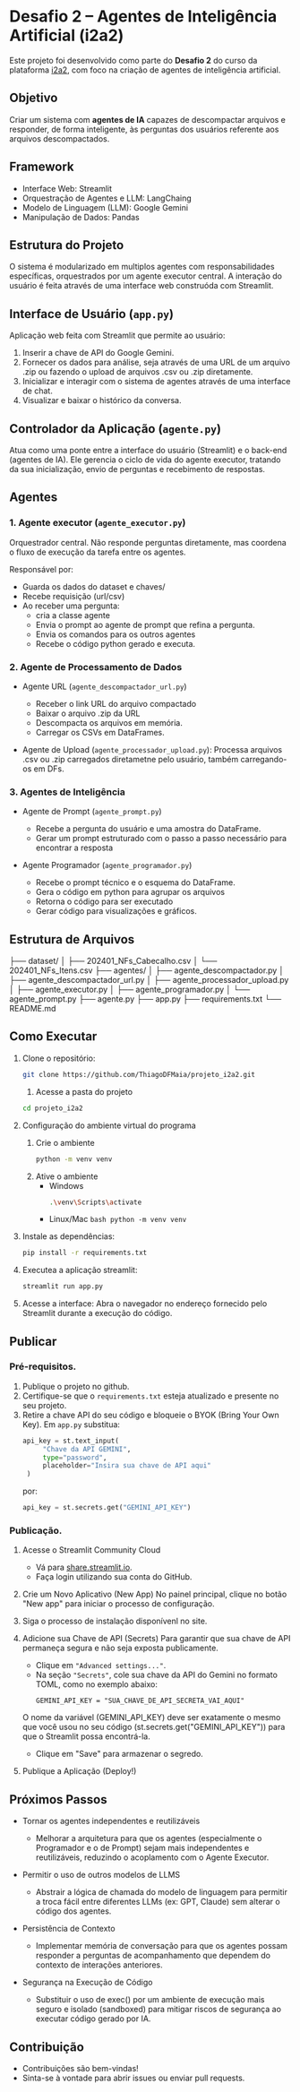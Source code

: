 # Desafio 2 – Agentes de Inteligência Artificial (i2a2)

Este projeto foi desenvolvido como parte do **Desafio 2** do curso da plataforma [i2a2](https://i2a2.com.br), com foco na criação de agentes de inteligência artificial.

## Objetivo

Criar um sistema com **agentes de IA** capazes de descompactar arquivos e responder, de forma inteligente, às perguntas dos usuários referente aos arquivos descompactados.

## Framework

* Interface Web: Streamlit
* Orquestração de Agentes e LLM: LangChaing
* Modelo de Linguagem (LLM): Google Gemini
* Manipulação de Dados: Pandas

## Estrutura do Projeto

O sistema é modularizado em multiplos agentes com responsabilidades específicas, orquestrados por um agente executor central. A interação do usuário é feita através de uma interface web construóda com Streamlit.

## Interface de Usuário (`app.py`)

Aplicação web feita com Streamlit que permite ao usuário:

1. Inserir a chave de API do Google Gemini.
2. Fornecer os dados para análise, seja através de uma URL de um arquivo .zip ou fazendo o upload de arquivos .csv ou .zip diretamente.
3. Inicializar e interagir com o sistema de agentes através de uma interface de chat.
4. Visualizar e baixar o histórico da conversa.

## Controlador da Aplicação (`agente.py`)

Atua como uma ponte entre a interface do usuário (Streamlit) e o back-end (agentes de IA). Ele gerencia o ciclo de vida do agente executor, tratando da sua inicialização, envio de perguntas e recebimento de respostas.

## Agentes

### 1. Agente executor (`agente_executor.py`)
Orquestrador central. Não responde perguntas diretamente, mas coordena o fluxo de execução da tarefa entre os agentes.

Responsável por:
- Guarda os dados do dataset e chaves/
- Recebe requisição (url/csv)
- Ao receber uma pergunta:
  - cria a classe agente
  - Envia o prompt ao agente de prompt que refina a pergunta.
  - Envia os comandos para os outros agentes
  - Recebe o código python gerado e executa.

### 2. Agente de Processamento de Dados
* Agente URL (`agente_descompactador_url.py`)
  - Receber o link URL do arquivo compactado
  - Baixar o arquivo .zip da URL
  - Descompacta os arquivos em memória.
  - Carregar os CSVs em DataFrames.

* Agente de Upload (`agente_processador_upload.py`): Processa arquivos .csv ou .zip carregados diretametne pelo usuário, também carregando-os em DFs.

### 3. Agentes de Inteligência
* Agente de Prompt (`agente_prompt.py`)
  - Recebe a pergunta do usuário e uma amostra do DataFrame.
  - Gerar um prompt estruturado com o passo a passo necessário para encontrar a resposta

* Agente Programador (`agente_programador.py`)
  - Recebe o prompt técnico e o esquema do DataFrame.
  - Gera o código em python para agrupar os arquivos
  - Retorna o código para ser executado
  - Gerar código para visualizações e gráficos.

## Estrutura de Arquivos

├── dataset/
│ ├── 202401_NFs_Cabecalho.csv
│ └── 202401_NFs_Itens.csv
├── agentes/
│   ├── agente_descompactador.py
│   ├── agente_descompactador_url.py
│   ├── agente_processador_upload.py
│   ├── agente_executor.py
│   ├── agente_programador.py
│   └── agente_prompt.py
├── agente.py
├── app.py
├── requirements.txt
└── README.md


## Como Executar

1. Clone o repositório:
    ```bash
    git clone https://github.com/ThiagoDFMaia/projeto_i2a2.git
    ```

    1. Acesse a pasta do projeto
    ```bash
    cd projeto_i2a2
    ```

2. Configuração do ambiente virtual do programa
   1. Crie o ambiente
        ```bash
        python -m venv venv
        ```
   2. Ative o ambiente
       * Windows
            ```bash
            .\venv\Scripts\activate
            ```
      * Linux/Mac
            ```bash
            python -m venv venv
            ```
   
3. Instale as dependências:
    ```bash
    pip install -r requirements.txt
    ```

4. Executea a aplicação streamlit:
    ```bash
    streamlit run app.py
    ```

5. Acesse a interface:
    Abra o navegador no endereço fornecido pelo Streamlit durante a execução do código.

## Publicar

### Pré-requisitos.
1. Publique o projeto no github.
2. Certifique-se que o `requirements.txt` esteja atualizado e presente no seu projeto.
3. Retire a chave API do seu código e bloqueie o BYOK (Bring Your Own Key).
   Em `app.py` substitua:
   ```python
   api_key = st.text_input(
        "Chave da API GEMINI",
        type="password",
        placeholder="Insira sua chave de API aqui"
    )
   ```
   por:
   ```python
   api_key = st.secrets.get("GEMINI_API_KEY")
   ```

### Publicação.
1. Acesse o Streamlit Community Cloud
   - Vá para [share.streamlit.io](https://share.streamlit.io/).
   - Faça login utilizando sua conta do GitHub.

2. Crie um Novo Aplicativo (New App)
    No painel principal, clique no botão "New app" para iniciar o processo de configuração.

3. Siga o processo de instalação disponívenl no site.

4. Adicione sua Chave de API (Secrets)
    Para garantir que sua chave de API permaneça segura e não seja exposta publicamente.
   - Clique em `"Advanced settings..."`.
   - Na seção `"Secrets"`, cole sua chave da API do Gemini no formato TOML, como no exemplo abaixo:
        ```Ini, TOML
        GEMINI_API_KEY = "SUA_CHAVE_DE_API_SECRETA_VAI_AQUI"
        ```

    O nome da variável (GEMINI_API_KEY) deve ser exatamente o mesmo que você usou no seu código (st.secrets.get("GEMINI_API_KEY")) para que o Streamlit possa encontrá-la.
   - Clique em "Save" para armazenar o segredo.

5. Publique a Aplicação (Deploy!)

## Próximos Passos
* Tornar os agentes independentes e reutilizáveis
  * Melhorar a arquitetura para que os agentes (especialmente o Programador e o de Prompt) sejam mais independentes e reutilizáveis, reduzindo o acoplamento com o Agente Executor.

* Permitir o uso de outros modelos de LLMS
  * Abstrair a lógica de chamada do modelo de linguagem para permitir a troca fácil entre diferentes LLMs (ex: GPT, Claude) sem alterar o código dos agentes.

* Persistência de Contexto
  * Implementar memória de conversação para que os agentes possam responder a perguntas de acompanhamento que dependem do contexto de interações anteriores.

* Segurança na Execução de Código
  * Substituir o uso de exec() por um ambiente de execução mais seguro e isolado (sandboxed) para mitigar riscos de segurança ao executar código gerado por IA.

## Contribuição
* Contribuições são bem-vindas!
* Sinta-se à vontade para abrir issues ou enviar pull requests.
